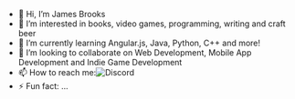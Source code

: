 - 👋 Hi, I’m James Brooks
- 👀 I’m interested in books, video games, programming, writing and craft beer
- 🌱 I’m currently learning Angular.js, Java, Python, C++ and more!
- 💞️ I’m looking to collaborate on Web Development, Mobile App Development and Indie Game Development
- 📫 How to reach me:![Discord](https://img.shields.io/badge/Discord-#5865F2?style=for-the-badge&logo=discord&logoColor=#5865F2)
- ⚡ Fun fact: ...

<!---
JamesB0907/JamesB0907 is a ✨ special ✨ repository because its `README.md` (this file) appears on your GitHub profile.
You can click the Preview link to take a look at your changes.
--->
